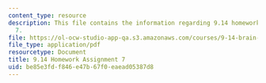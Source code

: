 ```yaml
---
content_type: resource
description: This file contains the information regarding 9.14 homework assignment
  7.
file: https://ol-ocw-studio-app-qa.s3.amazonaws.com/courses/9-14-brain-structure-and-its-origins-spring-2014/be85e3fdf846e47b67f0eaead05387d8_MIT9_14S14_Homework7.pdf
file_type: application/pdf
resourcetype: Document
title: 9.14 Homework Assignment 7
uid: be85e3fd-f846-e47b-67f0-eaead05387d8
---
```

